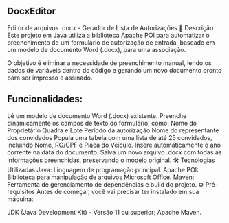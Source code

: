 ## DocxEditor
Editor de arquivos .docx - Gerador de Lista de Autorizações
📖 Descrição
Este projeto em Java utiliza a biblioteca Apache POI para automatizar o preenchimento de um formulário de autorização de entrada, baseado em um modelo de documento Word (.docx), para uma associação.

O objetivo é eliminar a necessidade de preenchimento manual, lendo os dados de variáveis dentro do código e gerando um novo documento pronto para ser impresso e assinado.

## Funcionalidades:

Lê um modelo de documento Word (.docx) existente.
Preenche dinamicamente os campos de texto do formulário, como:
Nome do Proprietário 
Quadra e Lote 
Período da autorização 
Nome do representante dos convidados 
Popula uma tabela com uma lista de até 25 convidados, incluindo Nome, RG/CPF e Placa do Veículo. 
Insere automaticamente o ano corrente na data do documento. 
Salva um novo arquivo .docx com todas as informações preenchidas, preservando o modelo original.
🛠️ Tecnologias Utilizadas
Java: Linguagem de programação principal.
Apache POI: Biblioteca para manipulação de arquivos Microsoft Office.
Maven: Ferramenta de gerenciamento de dependências e build do projeto.
⚙️ Pré-requisitos
Antes de começar, você vai precisar ter instalado em sua máquina:

JDK (Java Development Kit) - Versão 11 ou superior;
Apache Maven.
